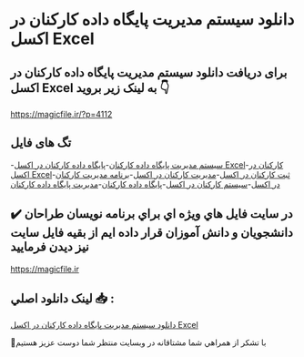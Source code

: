 # دانلود سیستم مدیریت پایگاه داده کارکنان در اکسل Excel

## برای دریافت دانلود سیستم مدیریت پایگاه داده کارکنان در اکسل Excel به لینک زیر بروید 👇

https://magicfile.ir/?p=4112

## تگ های فایل

-[سیستم مدیریت پایگاه داده کارکنان](https://magicfile.ir/product/%d8%b3%db%8c%d8%b3%d8%aa%d9%85%d9%85%d8%af%db%8c%d8%b1%db%8c%d8%aa-%d9%be%d8%a7%db%8c%da%af%d8%a7%d9%87-%d8%af%d8%a7%d8%af%d9%87-%da%a9%d8%a7%d8%b1%da%a9%d9%86%d8%a7%d9%86-%d8%af%d8%b1-%d8%a7%da%a9%d8%b3%d9%84-excel/)-[پایگاه داده کارکنان در اکسل Excel](https://magicfile.ir/product/%d8%b3%db%8c%d8%b3%d8%aa%d9%85%d9%85%d8%af%db%8c%d8%b1%db%8c%d8%aa-%d9%be%d8%a7%db%8c%da%af%d8%a7%d9%87-%d8%af%d8%a7%d8%af%d9%87-%da%a9%d8%a7%d8%b1%da%a9%d9%86%d8%a7%d9%86-%d8%af%d8%b1-%d8%a7%da%a9%d8%b3%d9%84-excel/)-[کارکنان در اکسل Excel](https://magicfile.ir/product/%d8%b3%db%8c%d8%b3%d8%aa%d9%85%d9%85%d8%af%db%8c%d8%b1%db%8c%d8%aa-%d9%be%d8%a7%db%8c%da%af%d8%a7%d9%87-%d8%af%d8%a7%d8%af%d9%87-%da%a9%d8%a7%d8%b1%da%a9%d9%86%d8%a7%d9%86-%d8%af%d8%b1-%d8%a7%da%a9%d8%b3%d9%84-excel/)-[ثبت کارکنان در اکسل](https://magicfile.ir/product/%d8%b3%db%8c%d8%b3%d8%aa%d9%85%d9%85%d8%af%db%8c%d8%b1%db%8c%d8%aa-%d9%be%d8%a7%db%8c%da%af%d8%a7%d9%87-%d8%af%d8%a7%d8%af%d9%87-%da%a9%d8%a7%d8%b1%da%a9%d9%86%d8%a7%d9%86-%d8%af%d8%b1-%d8%a7%da%a9%d8%b3%d9%84-excel/)-[مدیریت کارکنان در اکسل](https://magicfile.ir/product/%d8%b3%db%8c%d8%b3%d8%aa%d9%85%d9%85%d8%af%db%8c%d8%b1%db%8c%d8%aa-%d9%be%d8%a7%db%8c%da%af%d8%a7%d9%87-%d8%af%d8%a7%d8%af%d9%87-%da%a9%d8%a7%d8%b1%da%a9%d9%86%d8%a7%d9%86-%d8%af%d8%b1-%d8%a7%da%a9%d8%b3%d9%84-excel/)-[برنامه مدیریت کارکنان در اکسل](https://magicfile.ir/product/%d8%b3%db%8c%d8%b3%d8%aa%d9%85%d9%85%d8%af%db%8c%d8%b1%db%8c%d8%aa-%d9%be%d8%a7%db%8c%da%af%d8%a7%d9%87-%d8%af%d8%a7%d8%af%d9%87-%da%a9%d8%a7%d8%b1%da%a9%d9%86%d8%a7%d9%86-%d8%af%d8%b1-%d8%a7%da%a9%d8%b3%d9%84-excel/)-[سیستم کارکنان در اکسل](https://magicfile.ir/product/%d8%b3%db%8c%d8%b3%d8%aa%d9%85%d9%85%d8%af%db%8c%d8%b1%db%8c%d8%aa-%d9%be%d8%a7%db%8c%da%af%d8%a7%d9%87-%d8%af%d8%a7%d8%af%d9%87-%da%a9%d8%a7%d8%b1%da%a9%d9%86%d8%a7%d9%86-%d8%af%d8%b1-%d8%a7%da%a9%d8%b3%d9%84-excel/)-[پایگاه داده کارکنان](https://magicfile.ir/product/%d8%b3%db%8c%d8%b3%d8%aa%d9%85%d9%85%d8%af%db%8c%d8%b1%db%8c%d8%aa-%d9%be%d8%a7%db%8c%da%af%d8%a7%d9%87-%d8%af%d8%a7%d8%af%d9%87-%da%a9%d8%a7%d8%b1%da%a9%d9%86%d8%a7%d9%86-%d8%af%d8%b1-%d8%a7%da%a9%d8%b3%d9%84-excel/)-[مدیریت پایگاه داده کارکنان](https://magicfile.ir/product/%d8%b3%db%8c%d8%b3%d8%aa%d9%85%d9%85%d8%af%db%8c%d8%b1%db%8c%d8%aa-%d9%be%d8%a7%db%8c%da%af%d8%a7%d9%87-%d8%af%d8%a7%d8%af%d9%87-%da%a9%d8%a7%d8%b1%da%a9%d9%86%d8%a7%d9%86-%d8%af%d8%b1-%d8%a7%da%a9%d8%b3%d9%84-excel/)

## ✔️ در سايت فايل هاي ويژه اي براي برنامه نويسان طراحان دانشجويان و دانش آموزان قرار داده ايم از بقيه فايل سايت نيز ديدن فرماييد

https://magicfile.ir


## لينک دانلود اصلي 📥 :

[دانلود سیستم مدیریت پایگاه داده کارکنان در اکسل Excel](https://magicfile.ir/product/%d8%b3%db%8c%d8%b3%d8%aa%d9%85%d9%85%d8%af%db%8c%d8%b1%db%8c%d8%aa-%d9%be%d8%a7%db%8c%da%af%d8%a7%d9%87-%d8%af%d8%a7%d8%af%d9%87-%da%a9%d8%a7%d8%b1%da%a9%d9%86%d8%a7%d9%86-%d8%af%d8%b1-%d8%a7%da%a9%d8%b3%d9%84-excel/) 


🙏با تشکر از همراهي شما مشتاقانه در وبسایت منتظر شما دوست عزیز هستیم

